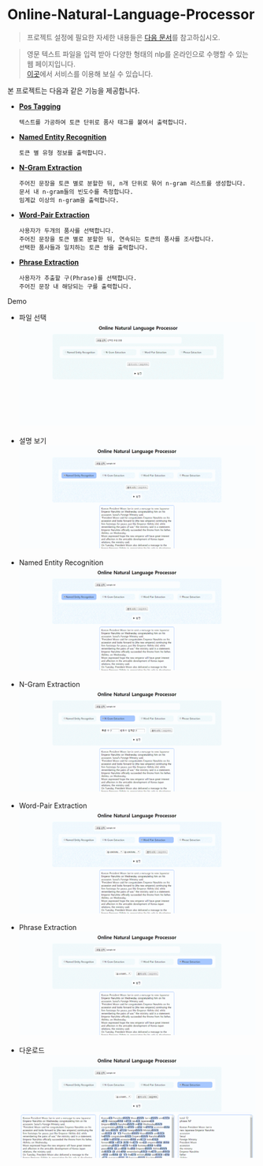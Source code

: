 # Online-Natural-Language-Processor

>프로젝트 설정에 필요한 자세한 내용들은 <a href="https://github.com/jin519/Online-Natural-Language-Processor/blob/29dd3745102bbaa59789a41f548add28ab21cfb4/documentation/.README.md">다음 문서</a>를 참고하십시오.

>영문 텍스트 파일을 입력 받아 다양한 형태의 nlp를 온라인으로 수행할 수 있는 웹 페이지입니다.<br>
<a href="http://www.godjin.online:8000">이곳</a>에서 서비스를 이용해 보실 수 있습니다.

본 프로젝트는 다음과 같은 기능을 제공합니다.<br>


<ul>
  <li><a href="application/nlp/PosTagger.py"><b>Pos Tagging</b></a>
      
    텍스트를 가공하여 토큰 단위로 품사 태그를 붙여서 출력합니다.
  
  </li>
   
  <li><a href="application/nlp/NamedEntityRecognizer.py"><b>Named Entity Recognition</b></a>
    
    토큰 별 유형 정보를 출력합니다. 
  
  <li><a href="application/nlp/NGramExtractor.py"><b>N-Gram Extraction</b></a>
  
    주어진 문장을 토큰 별로 분할한 뒤, n개 단위로 묶어 n-gram 리스트를 생성합니다.
    문서 내 n-gram들의 빈도수를 측정합니다.
    임계값 이상의 n-gram을 출력합니다.
    
  </li>
  
  <li><a href="application/nlp/WordPairExtractor.py"><b>Word-Pair Extraction</b></a>

    사용자가 두개의 품사를 선택합니다.
    주어진 문장을 토큰 별로 분할한 뒤, 연속되는 토큰의 품사를 조사합니다.
    선택한 품사들과 일치하는 토큰 쌍을 출력합니다.
    
  </li>
  
  <li><a href="application/nlp/PhraseExtractor.py"><b>Phrase Extraction</b></a>
    
    사용자가 추출할 구(Phrase)를 선택합니다.
    주어진 문장 내 해당되는 구를 출력합니다.
    
  </li>
</ul>

Demo

<ul>
  <li>파일 선택<kbd><img src="md/demo1.gif"></kbd></li><br>
  <li>설명 보기<kbd><img src="md/demo2.gif"></kbd></li><br>
  <li>Named Entity Recognition<kbd><img src="md/demo3.gif"></kbd></li><br>
  <li>N-Gram Extraction<kbd><img src="md/demo4.gif"></kbd></li><br>
  <li>Word-Pair Extraction<kbd><img src="md/demo5.gif"></kbd></li><br>
  <li>Phrase Extraction<kbd><img src="md/demo6.gif"></kbd></li><br>
  <li>다운로드<kbd><img src="md/demo7.gif"></kbd></li>
</ul>
